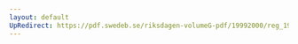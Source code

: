 ```yaml
---
layout: default
UpRedirect: https://pdf.swedeb.se/riksdagen-volumeG-pdf/19992000/reg_19992000/reg_19992000_0139.pdf
---
```

